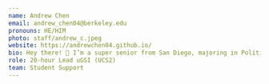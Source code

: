 ```yaml
---
name: Andrew Chen
email: andrew_chen04@berkeley.edu
pronouns: HE/HIM
photo: staff/andrew_c.jpeg
website: https://andrewchen04.github.io/
bio: Hey there! 👋 I’m a super senior from San Diego, majoring in Political Science and Psychology and minoring in Data Science. Data 8 transformed my college journey, and I hope it’ll be a rewarding experience for you too! 🙂
role: 20-hour Lead uGSI (UCS2)
team: Student Support
---
```

